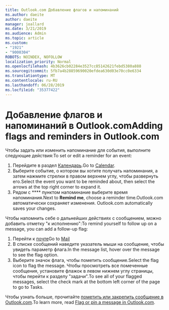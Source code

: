 ```yaml
---
title: Outlook.com Добавление флагов и напоминаний
ms.author: daeite
author: daeite
manager: joallard
ms.date: 3/21/2019
ms.audience: Admin
ms.topic: article
ms.custom:
- "1921"
- "9000304"
ROBOTS: NOINDEX, NOFOLLOW
localization_priority: Normal
ms.openlocfilehash: 4b3626cb02284e3527cc85142621febd5380a888
ms.sourcegitcommit: 5fb7a4b28859690020efdea630d03e70cc0e6334
ms.translationtype: MT
ms.contentlocale: ru-RU
ms.lasthandoff: 06/28/2019
ms.locfileid: "35377422"
---
```

# <a name="adding-flags-and-reminders-in-outlookcom"></a><span data-ttu-id="7f494-102">Добавление флагов и напоминаний в Outlook.com</span><span class="sxs-lookup"><span data-stu-id="7f494-102">Adding flags and reminders in Outlook.com</span></span>

<span data-ttu-id="7f494-103">Чтобы задать или изменить напоминание для события, выполните следующие действия:</span><span class="sxs-lookup"><span data-stu-id="7f494-103">To set or edit a reminder for an event:</span></span>

1. <span data-ttu-id="7f494-104">Перейдите в раздел [Календарь](https://outlook.live.com/calendar/).</span><span class="sxs-lookup"><span data-stu-id="7f494-104">Go to [Calendar](https://outlook.live.com/calendar/).</span></span>
1. <span data-ttu-id="7f494-105">Выберите событие, о котором вы хотите получать напоминания, а затем нажмите стрелки в правом верхнем углу, чтобы развернуть его.</span><span class="sxs-lookup"><span data-stu-id="7f494-105">Select the event you want to be reminded about, then select the arrows at the top right corner to expand it.</span></span>
1. <span data-ttu-id="7f494-106">Рядом с \*\*\*\* пунктом напоминание выберите время напоминания.</span><span class="sxs-lookup"><span data-stu-id="7f494-106">Next to **Remind me**, choose a reminder time.</span></span><span data-ttu-id="7f494-107">Outlook.com автоматически сохраняет изменения.</span><span class="sxs-lookup"><span data-stu-id="7f494-107"> Outlook.com automatically saves your changes.</span></span>

<span data-ttu-id="7f494-108">Чтобы напомнить себе о дальнейших действиях с сообщением, можно добавить отметку "к исполнению":</span><span class="sxs-lookup"><span data-stu-id="7f494-108">To remind yourself to follow up on a message, you can add a follow-up flag:</span></span>

1. <span data-ttu-id="7f494-109">Перейти к [почте](https://outlook.live.com/mail/)</span><span class="sxs-lookup"><span data-stu-id="7f494-109">Go to [Mail](https://outlook.live.com/mail/)</span></span>
1. <span data-ttu-id="7f494-110">В списке сообщений наведите указатель мыши на сообщение, чтобы увидеть параметр флага.</span><span class="sxs-lookup"><span data-stu-id="7f494-110">In the message list, hover over the message to see the flag option.</span></span>
1. <span data-ttu-id="7f494-111">Выберите значок флага, чтобы пометить сообщение.</span><span class="sxs-lookup"><span data-stu-id="7f494-111">Select the flag icon to flag the message.</span></span> <span data-ttu-id="7f494-112">Чтобы просмотреть все помеченные сообщения, установите флажок в левом нижнем углу страницы, чтобы перейти к разделу "задачи".</span><span class="sxs-lookup"><span data-stu-id="7f494-112">To see all of your flagged messages, select the check mark at the bottom left corner of the page to go to Tasks.</span></span>
 
<span data-ttu-id="7f494-113">Чтобы узнать больше, прочитайте [пометить или закрепить сообщение в Outlook.com](https://support.office.com/article/8e911e69-30d6-4cc8-8c71-a1163560618a).</span><span class="sxs-lookup"><span data-stu-id="7f494-113">To learn more, read [Flag or pin a message in Outlook.com](https://support.office.com/article/8e911e69-30d6-4cc8-8c71-a1163560618a).</span></span>
